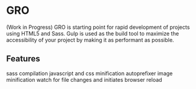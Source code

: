 # GRO
(Work in Progress)
GRO is starting point for rapid development of projects using HTML5 and Sass. Gulp is used as the build tool to maximize the accessibility of your project by making it as performant as possible.

## Features
sass compilation
javascript and css minification
autoprefixer
image minification
watch for file changes and initiates browser reload